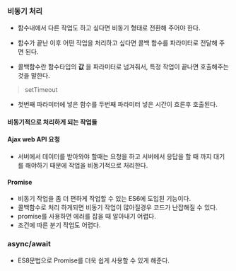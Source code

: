 ### 비동기 처리

- 함수내에서 다른 작업도 하고 싶다면 비동기 형태로 전환해 주어야 한다.

- 함수가 끝난 이후 어떤 작업을 처리하고 싶다면 콜백 함수를 파라미터로 전달해 주면 된다.
- 콜백함수란 함수타입의 **값** 을 파라미터로 넘겨줘서, 특정 작업이 끝나면 호출해주는것을 말한다.



> setTimeout

- 첫번째 파라미터에 넣은 함수를 두번째 파라미터 넣은 시간이 흐른후 호출된다.



#### 비동기적으로 처리하게 되는 작업들

#### Ajax web API 요청

- 서버에서 데이터를 받아와야 할때는 요청을 하고 서버에서 응답을 할 때 까지 대기를 해야하기 때문에 작업을 비동기적으로 처리한다.

  

#### Promise

- 비동기 작업을 좀 더 편하게 작업할 수 있는 ES6에 도입된 기능이다.
- 콜백함수로 처리 하게되면 비동기 작업이 많아질경우 코드가 난잡해질 수 있다.
- promise를 사용하면 에러를 잡을 때 알아내기 어렵다.
- 조건에 따른 분기 작업도 어렵다.



### async/await

- ES8문법으로 Promise를 더욱 쉽게 사용할 수 있게 해준다.

  



